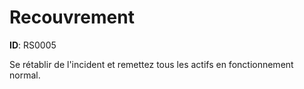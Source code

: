 # Recouvrement 

**ID**: RS0005

Se rétablir de l'incident et remettez tous les actifs en fonctionnement normal.